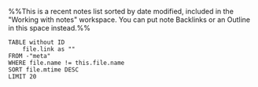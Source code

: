 %%This is a recent notes list sorted by date modified, included in the "Working with notes" workspace. You can put note Backlinks or an Outline in this space instead.%%
```dataview
TABLE without ID
	file.link as ""
FROM -"meta"
WHERE file.name != this.file.name 
SORT file.mtime DESC
LIMIT 20
```